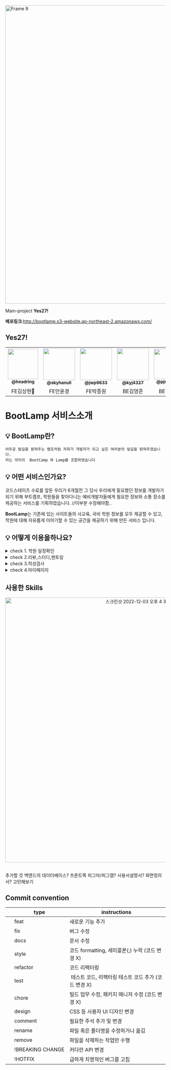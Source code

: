 

<img width="936" alt="Frame 9" src="https://user-images.githubusercontent.com/106054006/205625320-25846281-a3a3-4bb5-989b-ffafb865a411.png">



Main-project **Yes27!**

**배포링크**:http://bootlamp.s3-website.ap-northeast-2.amazonaws.com/

## Yes27!

<table>
  <tr>
     <td align="center"><a href="https://github.com/headring"><img src=https://avatars.githubusercontent.com/u/48895268?v=4 width="95px;" alt=""/><br /><sub><b>@headring</b></sub></a><br /></td>
     <td align="center"><a href="https://github.com/skyhanull"><img src="https://avatars.githubusercontent.com/u/106054006?v=4" width="100px;" alt=""/><br /><sub><b>@skyhanull</b></sub></a><br /></td>
    <td align="center"><a href="https://github.com/jwp9633"><img src="https://avatars.githubusercontent.com/u/47207736?v=4"width="100px;" alt=""/><br /><sub><b>@jwp9633</b></sub></a><br /></td>
      <td align="center"><a href="https://github.com/kyj4327"><img src="https://avatars.githubusercontent.com/u/108052178?v=4" width="100px;" alt=""/><br /><sub><b>@kyj4327</b></sub></a><br /></td>
     <td align="center"><a href="https://github.com/pjnw1236"><img src="https://avatars.githubusercontent.com/u/97827368?v=4"width="95px;" alt=""/><br /><sub><b>@pjnw1236</b></sub></a><br /></td>
     <td align="center"><a href="https://github.com/didwndbs"><img src="https://avatars.githubusercontent.com/u/42926956?v=4" width="95px;" alt=""/><br /><sub><b>@didwndbs</b></sub></a><br /></td>
  

</tr>
      <td align="center">FE김상현👑</td>
      <td align="center">FE안윤경</td>
      <td align="center">FE박종원</td>
    <td align="center">BE김영준</td>
      <td align="center">BE박준우</td>
      <td align="center">BE양주윤</td>
   
      
</tr>
</table>


**<h1>BootLamp 서비스소개</h1>**

**<h2>💡 BootLamp란?</h2>**

```
어두운 밤길을 밝혀주는 램프처럼 저희가 개발자가 되고 싶은 여러분의 앞길을 밝혀주겠습니다.
라는 의미의  BootCamp 와 Lamp를 조합하였습니다
```

**<h2> 💡 어떤 서비스인가요?</h2>**



 코드스테이츠 수료를 앞둔 우리가 6개월전 그 당시 우리에게 필요했던 정보를
개발자가 되기 위해 부트캠프, 학원들을 찾아다니는 예비개발자들에게 필요한 정보와 소통 장소를 제공하는 서비스를 기획하였습니다. //이부분 수정해야함..
 
 
**BootLamp**는 기존에 있는 사이트들의 사교육, 국비 학원 정보를 모두 제공할 수 있고,
학원에 대해 자유롭게 이야기할 수 있는 공간을 제공하기 위해 만든 서비스 입니다.

**<h2>💡 어떻게 이용을하나요?</h2>**

<details>
    <summary>check 1. 학원 일정확인</summary>
접수중인 학원들을 찾을 수 있고 , 마음에 들면 찜버튼을 이용해 저장을 할 수 있습니다!

<img width="609" alt="스크린샷 2022-12-05 오후 9 09 46" src="https://user-images.githubusercontent.com/106054006/205635572-81c1df4b-4909-4649-9475-3eb6e4d30282.png" >



</details>


<details>
    <summary>check 2.리뷰,스터디,멘토링</summary>

<img width="609" alt="스크린샷 2022-12-05 오후 9 53 56" src="https://user-images.githubusercontent.com/106054006/205642283-0eb8c03a-f271-4863-8b08-098ffaaa3f9e.png">


</details>

<details>
    <summary>check 3.적성검사</summary>


  <img width="609" alt="스크린샷 2022-12-05 오후 9 54 08" src="https://user-images.githubusercontent.com/106054006/205642415-53e57aac-840a-4fb6-a1df-d85fb935c850.png">


</details>


<details>
    <summary>check 4.마이페이지</summary>

<img width="609" alt="스크린샷 2022-12-05 오후 9 54 22" src="https://user-images.githubusercontent.com/106054006/205642475-c69528b0-e50d-4853-a4f6-7b0689ab9959.png">


</details>

</div>

## 사용한 Skills

<div align=center>
<img width="831" alt="스크린샷 2022-12-03 오후 4 36 19" src="https://user-images.githubusercontent.com/106054006/205590948-aee81a01-b782-4d88-a5aa-3834267ffbbe.png">

  
  <div align=left>


    
## 
추가할 것 
백엔드의 데이터베이스? 프론트쪽 피그마/피그잼? 사용서설명서? 화면정의서? 고민해보기


##  Commit convention

</div>

<div align=center>

|     | type             | instructions                                          |
|   ---  | ---------------- | ----------------------------------------------------- |
|     | feat             | 새로운 기능 추가                                      |
|     | fix              | 버그 수정                                             |
|     | docs             | 문서 수정                                             |
|     | style            | 코드 formatting, 세미콜론(;) 누락 (코드 변경 X)       |
|     | refactor         | 코드 리팩터링                                         |
|     | test             |  테스트 코드, 리팩터링 테스트 코드 추가 (코드 변경 X) |
|     | chore            | 빌드 업무 수정, 패키지 매니저 수정 (코드 변경 X)      |
|     | design           | CSS 등 사용자 UI 디자인 변경                          |
|     | comment          | 필요한 주석 추가 및 변경                              |
|     | rename           | 파일 혹은 폴더명을 수정하거나 옮김                    |
|     | remove           | 파일을 삭제하는 작업만 수행                           |
|     | !BREAKING CHANGE | 커다란 API 변경                                       |
|     | !HOTFIX          | 급하게 치명적인 버그를 고침                           |

</div>
